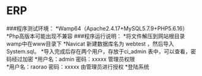 # ERP

###程序测试环境：
*Wamp64（Apache2.4.17+MySQL5.7.9+PHP5.6.16）
*Php高版本可能出现不兼容
###程序运行说明：
*将文件解压到网站根目录wamp中在www目录下
*Navicat 新建数据库名为 webtest ，然后导入System.sql。
*导入完成后存在两个用户，存放于ci_admin 表中，可以查看，密码经过加密
	*用户名：admin  密码：xxxxx   管理员权限	  
	*用户名：raorao 密码：xxxxx   由管理员进行授权 
*登陆系统
